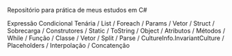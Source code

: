 Repositório para prática de meus estudos em C#

Expressão Condicional Tenária / List / Foreach / Params / Vetor / Struct / Sobrecarga / Construtores / Static / ToString / Object / Atributos / Métodos / While / Função / Classe / Vetor / Split / Parse / CultureInfo.InvariantCulture / Placeholders / Interpolação / Concatenção 

